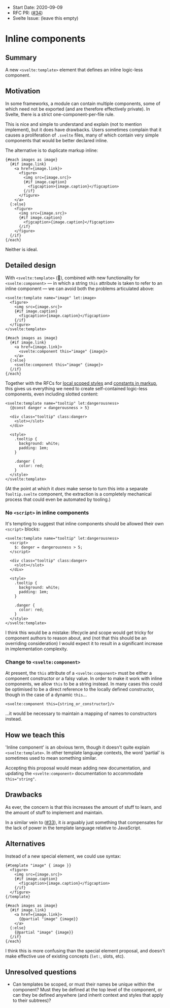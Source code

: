 - Start Date: 2020-09-09
- RFC PR: ([#34](https://github.com/sveltejs/rfcs/pull/34))
- Svelte Issue: (leave this empty)

# Inline components

## Summary

A new `<svelte:template>` element that defines an inline logic-less component.

## Motivation

In some frameworks, a module can contain multiple components, some of which need not be exported (and are therefore effectively private). In Svelte, there is a strict one-component-per-file rule.

This is nice and simple to understand and explain (not to mention implement), but it does have drawbacks. Users sometimes complain that it causes a proliferation of `.svelte` files, many of which contain very simple components that would be better declared inline.

The alternative is to duplicate markup inline:

```svelte
{#each images as image}
  {#if image.link}
    <a href={image.link}>
      <figure>
        <img src={image.src}>
        {#if image.caption}
          <figcaption>{image.caption}</figcaption>
        {/if}
      </figure>
    </a>
  {:else}
    <figure>
      <img src={image.src}>
      {#if image.caption}
        <figcaption>{image.caption}</figcaption>
      {/if}
    </figure>
  {/if}
{/each}
```

Neither is ideal.

## Detailed design

With `<svelte:template>` (🐃), combined with new functionality for `<svelte:component>` — in which a string `this` attribute is taken to refer to an inline component — we can avoid both the problems articulated above:

```svelte
<svelte:template name="image" let:image>
  <figure>
    <img src={image.src}>
    {#if image.caption}
      <figcaption>{image.caption}</figcaption>
    {/if}
  </figure>
</svelte:template>

{#each images as image}
  {#if image.link}
    <a href={image.link}>
      <svelte:component this="image" {image}>
    </a>
  {:else}
    <svelte:component this="image" {image}>
  {/if}
{/each}
```

Together with the RFCs for [local scoped styles](https://github.com/sveltejs/rfcs/blob/local-styles/text/0000-local-styles.md) and [constants in markup](https://github.com/sveltejs/rfcs/blob/markup-constants/text/0000-markup-constants.md), this gives us everything we need to create self-contained logic-less components, even including slotted content:

```svelte
<svelte:template name="tooltip" let:dangerousness>
  {@const danger = dangerousness > 5}

  <div class="tooltip" class:danger>
    <slot></slot>
  </div>

  <style>
    .tooltip {
      background: white;
      padding: 1em;
    }

    .danger {
      color: red;
    }
  </style>
</svelte:template>
```

(At the point at which it *does* make sense to turn this into a separate `Tooltip.svelte` component, the extraction is a completely mechanical process that could even be automated by tooling.)


### No `<script>` in inline components

It's tempting to suggest that inline components should be allowed their own `<script>` blocks:

```svelte
<svelte:template name="tooltip" let:dangerousness>
  <script>
    $: danger = dangerousness > 5;
  </script>

  <div class="tooltip" class:danger>
    <slot></slot>
  </div>

  <style>
    .tooltip {
      background: white;
      padding: 1em;
    }

    .danger {
      color: red;
    }
  </style>
</svelte:template>
```

I think this would be a mistake: lifecycle and scope would get tricky for component authors to reason about, and (not that this should be an overriding consideration) I would expect it to result in a significant increase in implementation complexity.


### Change to `<svelte:component>`

At present, the `this` attribute of a `<svelte:component>` must be either a component constructor or a falsy value. In order to make it work with inline components, we allow `this` to be a string instead. In many cases this could be optimised to be a direct reference to the locally defined constructor, though in the case of a dynamic `this`...

```svelte
<svelte:component this={string_or_constructor}/>
```

...it would be necessary to maintain a mapping of names to constructors instead.

## How we teach this

'Inline component' is an obvious term, though it doesn't quite explain `<svelte:template>`. In other template language contexts, the word 'partial' is sometimes used to mean something similar.

Accepting this proposal would mean adding new documentation, and updating the `<svelte:component>` documentation to accommodate `this="string"`.

## Drawbacks

As ever, the concern is that this increases the amount of stuff to learn, and the amount of stuff to implement and maintain.

In a similar vein to ([#33](https://github.com/sveltejs/rfcs/blob/markup-constants/text/0000-markup-constants.md#drawbacks)), it *is* arguably just something that compensates for the lack of power in the template language relative to JavaScript.

## Alternatives

Instead of a new special element, we could use syntax:

```svelte
{#template "image" { image }}
  <figure>
    <img src={image.src}>
    {#if image.caption}
      <figcaption>{image.caption}</figcaption>
    {/if}
  </figure>
{/template}

{#each images as image}
  {#if image.link}
    <a href={image.link}>
      {@partial "image" {image}}
    </a>
  {:else}
    {@partial "image" {image}}
  {/if}
{/each}
```

I think this is more confusing than the special element proposal, and doesn't make effective use of existing concepts (`let:`, slots, etc).

## Unresolved questions

* Can templates be scoped, or must their names be unique within the component? Must they be defined at the top level of the component, or can they be defined anywhere (and inherit context and styles that apply to their subtrees)?